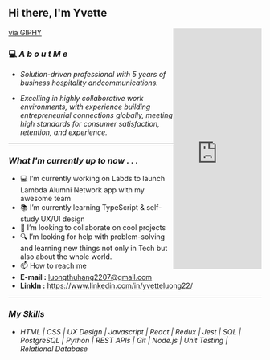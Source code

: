 ## Hi there, I'm Yvette

<iframe width="35%" align="right" src="https://giphy.com/embed/4N3lQozOH2STZdDsOe" width="340" height="480" frameBorder="0" class="giphy-embed" allowFullScreen></iframe><p><a href="https://giphy.com/gifs/animatr-anime-gif-aesthetic-study-4N3lQozOH2STZdDsOe">via GIPHY</a></p>

### 💻 **_A b o u t M e_**

- _Solution-driven professional with 5 years of business hospitality andcommunications._

- _Excelling in highly collaborative work environments, with experience building entrepreneurial connections globally, meeting high standards for consumer satisfaction, retention, and experience._

---

### _*What I'm currently up to now . . .*_

- 💻 I’m currently working on Labds to launch Lambda Alumni Network app with my awesome team
- 📚 I’m currently learning TypeScript & self-study UX/UI design
- 📌 I’m looking to collaborate on cool projects
- 🔍 I’m looking for help with problem-solving and learning new things not only in Tech but also about the whole world.
- 📫 How to reach me
- **E-mail :** luongthuhang2207@gmail.com
- **LinkIn :** https://www.linkedin.com/in/yvetteluong22/

---

### _*My Skills*_

- *HTML | CSS | UX Design |
Javascript | React | Redux | Jest | SQL | PostgreSQL | Python | REST APIs | Git | Node.js | Unit Testing | Relational Database*

